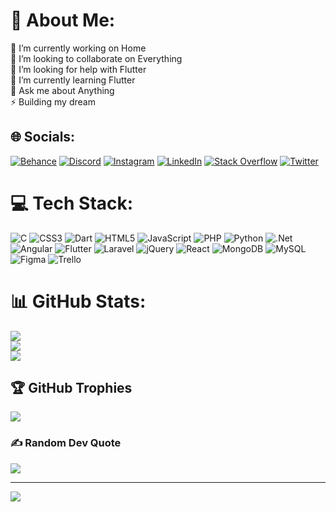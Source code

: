# 💫 About Me:
🔭 I’m currently working on Home<br>👯 I’m looking to collaborate on Everything<br>🤝 I’m looking for help with Flutter<br>🌱 I’m currently learning Flutter<br>💬 Ask me about Anything<br>⚡ Building my dream


## 🌐 Socials:
[![Behance](https://img.shields.io/badge/Behance-1769ff?logo=behance&logoColor=white)](https://behance.net/sedqiayman) [![Discord](https://img.shields.io/badge/Discord-%237289DA.svg?logo=discord&logoColor=white)](htttps://discord.gg/AymanSd#7650) [![Instagram](https://img.shields.io/badge/Instagram-%23E4405F.svg?logo=Instagram&logoColor=white)](https://instagram.com/aymaaan_sd) [![LinkedIn](https://img.shields.io/badge/LinkedIn-%230077B5.svg?logo=linkedin&logoColor=white)]([https://linkedin.com/in/sedqiayman](https://www.linkedin.com/in/sedqi-ayman-015a00237/)) [![Stack Overflow](https://img.shields.io/badge/-Stackoverflow-FE7A16?logo=stack-overflow&logoColor=white)](https://stackoverflow.com/users/AymanSedqi) [![Twitter](https://img.shields.io/badge/Twitter-%231DA1F2.svg?logo=Twitter&logoColor=white)](https://twitter.com/@AymenSedqi) 

# 💻 Tech Stack:
![C](https://img.shields.io/badge/c-%2300599C.svg?style=for-the-badge&logo=c&logoColor=white) ![CSS3](https://img.shields.io/badge/css3-%231572B6.svg?style=for-the-badge&logo=css3&logoColor=white) ![Dart](https://img.shields.io/badge/dart-%230175C2.svg?style=for-the-badge&logo=dart&logoColor=white) ![HTML5](https://img.shields.io/badge/html5-%23E34F26.svg?style=for-the-badge&logo=html5&logoColor=white) ![JavaScript](https://img.shields.io/badge/javascript-%23323330.svg?style=for-the-badge&logo=javascript&logoColor=%23F7DF1E) ![PHP](https://img.shields.io/badge/php-%23777BB4.svg?style=for-the-badge&logo=php&logoColor=white) ![Python](https://img.shields.io/badge/python-3670A0?style=for-the-badge&logo=python&logoColor=ffdd54) ![.Net](https://img.shields.io/badge/.NET-5C2D91?style=for-the-badge&logo=.net&logoColor=white) ![Angular](https://img.shields.io/badge/angular-%23DD0031.svg?style=for-the-badge&logo=angular&logoColor=white) ![Flutter](https://img.shields.io/badge/Flutter-%2302569B.svg?style=for-the-badge&logo=Flutter&logoColor=white) ![Laravel](https://img.shields.io/badge/laravel-%23FF2D20.svg?style=for-the-badge&logo=laravel&logoColor=white) ![jQuery](https://img.shields.io/badge/jquery-%230769AD.svg?style=for-the-badge&logo=jquery&logoColor=white) ![React](https://img.shields.io/badge/react-%2320232a.svg?style=for-the-badge&logo=react&logoColor=%2361DAFB) ![MongoDB](https://img.shields.io/badge/MongoDB-%234ea94b.svg?style=for-the-badge&logo=mongodb&logoColor=white) ![MySQL](https://img.shields.io/badge/mysql-%2300f.svg?style=for-the-badge&logo=mysql&logoColor=white) 	![Figma](https://img.shields.io/badge/figma-%23F24E1E.svg?style=for-the-badge&logo=figma&logoColor=white) ![Trello](https://img.shields.io/badge/Trello-%23026AA7.svg?style=for-the-badge&logo=Trello&logoColor=white)
# 📊 GitHub Stats:
![](https://github-readme-stats.vercel.app/api?username=AymanSdq&theme=radical&hide_border=false&include_all_commits=true&count_private=false)<br/>
![](https://github-readme-streak-stats.herokuapp.com/?user=AymanSdq&theme=radical&hide_border=false)<br/>
![](https://github-readme-stats.vercel.app/api/top-langs/?username=AymanSdq&theme=radical&hide_border=false&include_all_commits=true&count_private=false&layout=compact)

## 🏆 GitHub Trophies
![](https://github-profile-trophy.vercel.app/?username=AymanSdq&theme=radical&no-frame=false&no-bg=false&margin-w=4)

### ✍️ Random Dev Quote
![](https://quotes-github-readme.vercel.app/api?type=horizontal&theme=radical)

---
[![](https://visitcount.itsvg.in/api?id=AymanSdq&icon=0&color=0)](https://visitcount.itsvg.in)

<!-- Proudly created with GPRM ( https://gprm.itsvg.in ) -->
